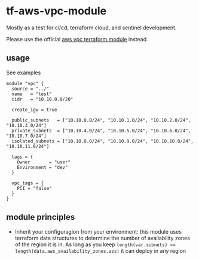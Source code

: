 # tf-aws-vpc-module

Mostly as a test for ci/cd, terraform cloud, and sentinel development.

Please use the official [aws vpc terraform module](https://registry.terraform.io/modules/terraform-aws-modules/vpc/aws/latest) instead.

## usage

See examples

``` shell
module "vpc" {
  source = "../"
  name   = "test"
  cidr   = "10.10.0.0/20"

  create_igw = true

  public_subnets   = ["10.10.0.0/24", "10.10.1.0/24", "10.10.2.0/24", "10.10.3.0/24"]
  private_subnets  = ["10.10.4.0/24", "10.10.5.0/24", "10.10.6.0/24", "10.10.7.0/24"]
  isolated_subnets = ["10.10.8.0/24", "10.10.9.0/24", "10.10.10.0/24", "10.10.11.0/24"]

  tags = {
    Owner       = "user"
    Environment = "dev"
  }

  vpc_tags = {
    PCI = "false"
  }
}

```

## module principles

* Inherit your configuragion from your environment: this module uses terraform data structures to determine the number of availability zones of the region it is in. As long as you keep `length(var.subnets) <= length(data.aws_availability_zones.azs)` it can deploy in any region

